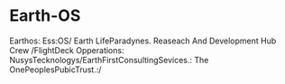 Earth-OS
========

Earthos: Ess:OS/ Earth LifeParadynes. Reaseach And Development Hub Crew /FlightDeck Opperations: NusysTecknologys/EarthFirstConsultingSevices.: The OnePeoplesPubicTrust.:/ 
